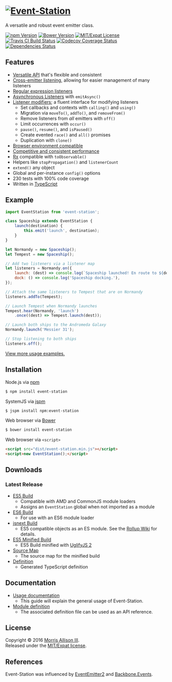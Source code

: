 # [![Event-Station](https://cldup.com/nNDX7LGO96.svg)](https://github.com/morrisallison/event-station)

A versatile and robust event emitter class.

[![npm Version](https://img.shields.io/npm/v/event-station.svg?style=flat-square)](https://www.npmjs.com/package/event-station)
[![Bower Version](https://img.shields.io/bower/v/event-station.svg?style=flat-square)](http://bower.io/search/?q=event-station)
[![MIT/Expat License](https://img.shields.io/badge/license-MIT-blue.svg?style=flat-square)](https://github.com/morrisallison/event-station/raw/master/LICENSE)
[![Travis CI Build Status](https://img.shields.io/travis/morrisallison/event-station.svg?style=flat-square)](https://travis-ci.org/morrisallison/event-station)
[![Codecov Coverage Status](https://img.shields.io/codecov/c/github/morrisallison/event-station.svg?style=flat-square)](https://codecov.io/gh/morrisallison/event-station)
[![Dependencies Status](https://img.shields.io/badge/dependencies-none-brightgreen.svg?style=flat-square)](https://www.npmjs.com/package/event-station)

## Features

* [Versatile API](https://github.com/morrisallison/event-station/blob/master/docs/Usage.md) that's flexible and consistent
* [Cross-emitter listening](https://github.com/morrisallison/event-station/blob/master/docs/Usage.md#cross-emitter-listening), allowing for easier management of many listeners
* [Regular expression listeners](https://github.com/morrisallison/event-station/blob/master/docs/Usage.md#regular-expression-listeners)
* [Asynchronous Listeners](https://github.com/morrisallison/event-station/blob/master/docs/Usage.md#asynchronous-listeners) with `emitAsync()`
* [Listener modifiers](https://github.com/morrisallison/event-station/blob/master/docs/Usage.md#listener-modifiers); a fluent interface for modifying listeners
    * Set callbacks and contexts with `calling()` and `using()`
    * Migration via `moveTo()`, `addTo()`, and `removeFrom()`
    * Remove listeners from *all* emitters with `off()`
    * Limit occurrences with `occur()`
    * `pause()`, `resume()`, and `isPaused()`
    * Create evented `race()` and `all()` promises
    * Duplication with `clone()`
* [Browser environment compatible](https://github.com/morrisallison/event-station/blob/master/docs/Usage.md#browser-usage)
* [Competitive and consistent performance](https://github.com/morrisallison/event-station/blob/master/docs/Performance.md)
* [Rx](https://www.npmjs.com/package/rx) compatible with `toObservable()`
* Helpers like `stopPropagation()` and `listenerCount`
* `extend()` any object
* Global and per-instance `config()` options
* 230 tests with 100% code coverage
* Written in [TypeScript](http://www.typescriptlang.org/)

## Example

```javascript
import EventStation from 'event-station';

class Spaceship extends EventStation {
    launch(destination) {
        this.emit('launch', destination);
    }
}

let Normandy = new Spaceship();
let Tempest = new Spaceship();

// Add two listeners via a listener map
let listeners = Normandy.on({
    launch: (dest) => console.log(`Spaceship launched! En route to ${dest}.`),
    dock: () => console.log('Spaceship docking.'),
});

// Attach the same listeners to Tempest that are on Normandy
listeners.addTo(Tempest);

// Launch Tempest when Normandy launches
Tempest.hear(Normandy, 'launch')
    .once((dest) => Tempest.launch(dest));

// Launch both ships to the Andromeda Galaxy
Normandy.launch('Messier 31');

// Stop listening to both ships
listeners.off();
```

[View more usage examples.](https://github.com/morrisallison/event-station/blob/master/docs/Examples.md)

## Installation

Node.js via [npm](https://www.npmjs.com/package/event-station)

```bash
$ npm install event-station
```

SystemJS via [jspm](http://jspm.io/)

```bash
$ jspm install npm:event-station
```

Web browser via [Bower](http://bower.io/search/?q=event-station)

```bash
$ bower install event-station
```

Web browser via `<script>`

```html
<script src="dist/event-station.min.js"></script>
<script>new EventStation();</script>
```

## Downloads

### Latest Release

* [ES5 Build](https://github.com/morrisallison/event-station/raw/master/dist/event-station.js)
    - Compatible with AMD and CommonJS module loaders
    - Assigns an `EventStation` global when not imported as a module
* [ES6 Build](https://github.com/morrisallison/event-station/raw/master/dist/event-station.es6.js)
    - For use with an ES6 module loader
* [jsnext Build](https://github.com/morrisallison/event-station/raw/master/dist/event-station.jsnext.js)
    - ES5 compatible objects as an ES module. See the [Rollup Wiki](https://github.com/rollup/rollup/wiki/jsnext:main) for details.
* [ES5 Minified Build](https://github.com/morrisallison/event-station/raw/master/dist/event-station.min.js)
    - ES5 Build minified with [UglifyJS 2](https://github.com/mishoo/UglifyJS2)
* [Source Map](https://github.com/morrisallison/event-station/raw/master/dist/event-station.min.js.map)
    - The source map for the minified build
* [Definition](https://github.com/morrisallison/event-station/raw/master/dist/event-station.d.ts)
    - Generated TypeScript definition

## Documentation

* [Usage documentation](https://github.com/morrisallison/event-station/blob/master/docs/Usage.md)
    - This guide will explain the general usage of Event-Station.
* [Module definition](https://github.com/morrisallison/event-station/blob/master/dist/event-station.d.ts)
    - The associated definition file can be used as an API reference.

## License

Copyright &copy; 2016 [Morris Allison III](http://morris.xyz).
<br>Released under the [MIT/Expat license](https://github.com/morrisallison/event-station/raw/master/LICENSE).

## References

Event-Station was influenced by [EventEmitter2](https://github.com/asyncly/EventEmitter2) and [Backbone.Events](http://backbonejs.org/#Events).
